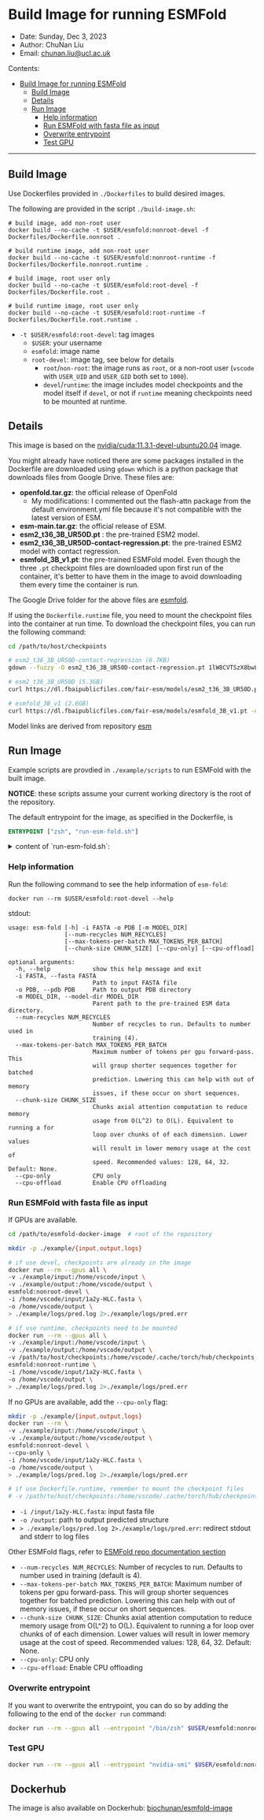 # Build Image for running ESMFold

- Date: Sunday, Dec 3, 2023
- Author: ChuNan Liu
- Email: <chunan.liu@ucl.ac.uk>

Contents:

- [Build Image for running ESMFold](#build-image-for-running-esmfold)
  - [Build Image](#build-image)
  - [Details](#details)
  - [Run Image](#run-image)
    - [Help information](#help-information)
    - [Run ESMFold with fasta file as input](#run-esmfold-with-fasta-file-as-input)
    - [Overwrite entrypoint](#overwrite-entrypoint)
    - [Test GPU](#test-gpu)

---

## Build Image

Use Dockerfiles provided in `./Dockerfiles` to build desired images.

The following are provided in the script `./build-image.sh`:

```shell
# build image, add non-root user
docker build --no-cache -t $USER/esmfold:nonroot-devel -f Dockerfiles/Dockerfile.nonroot .

# build runtime image, add non-root user
docker build --no-cache -t $USER/esmfold:nonroot-runtime -f Dockerfiles/Dockerfile.nonroot.runtime .

# build image, root user only
docker build --no-cache -t $USER/esmfold:root-devel -f Dockerfiles/Dockerfile.root .

# build runtime image, root user only
docker build --no-cache -t $USER/esmfold:root-runtime -f Dockerfiles/Dockerfile.root.runtime .
```

- `-t $USER/esmfold:root-devel`: tag images
  - `$USER`: your username
  - `esmfold`: image name
  - `root-devel`: image tag, see below for details
    - `root`/`non-root`: the image runs as `root`, or a non-root user (`vscode` with `USER_UID` and `USER_GID` both set to `1000`).
    - `devel`/`runtime`: the image includes model checkpoints and the model itself if `devel`, or not if `runtime` meaning checkpoints need to be mounted at runtime.

## Details

This image is based on the [nvidia/cuda:11.3.1-devel-ubuntu20.04](https://hub.docker.com/layers/nvidia/cuda/11.3.1-devel-ubuntu20.04/images/sha256-83c286510046d7bd291c20ec19f4a8ed5995cc8fdfd8f18b58c5330b0cf2b20f?context=explore) image.

You might already have noticed there are some packages installed in the Dockerfile are downloaded using `gdown` which is a python package that downloads files from Google Drive. These files are:

- **openfold.tar.gz**: the official release of OpenFold
  - My modifications: I commented out the flash-attn package from the default environment.yml file because it's not compatible with the latest version of ESM.
- **esm-main.tar.gz**: the official release of ESM.
- **esm2_t36_3B_UR50D.pt** : the pre-trained ESM2 model.
- **esm2_t36_3B_UR50D-contact-regression.pt**: the pre-trained ESM2 model with contact regression.
- **esmfold_3B_v1.pt**: the pre-trained ESMFold model.
Even though the three `.pt` checkpoint files are downloaded upon first run of the container, it's better to have them in the image to avoid downloading them every time the container is run.

The Google Drive folder for the above files are [esmfold](https://drive.google.com/drive/folders/1voN-GketdgO_tGL84DoV0es_87LphuGW?usp=sharing).

If using the `Dockerfile.runtime` file, you need to mount the checkpoint files into the container at run time. To download the checkpoint files, you can run the following command:

```sh
cd /path/to/host/checkpoints

# esm2_t36_3B_UR50D-contact-regression (6.7KB)
gdown --fuzzy -O esm2_t36_3B_UR50D-contact-regression.pt 1lW8CVTSzX8bwLxbM8lAu_qXQkrPZuSxA

# esm2_t36_3B_UR50D (5.3GB)
curl https://dl.fbaipublicfiles.com/fair-esm/models/esm2_t36_3B_UR50D.pt -o esm2_t36_3B_UR50D.pt

# esmfold_3B_v1 (2.6GB)
curl https://dl.fbaipublicfiles.com/fair-esm/models/esmfold_3B_v1.pt -o esmfold_3B_v1.pt
```

Model links are derived from repository [esm](https://github.com/facebookresearch/esm)

## Run Image

Example scripts are provdied in `./example/scripts` to run ESMFold with the built image.

**NOTICE**: these scripts assume your current working directory is the root of the repository.

The default entrypoint for the image, as specified in the Dockerfile, is

```Dockerfile
ENTRYPOINT ["zsh", "run-esm-fold.sh"]
```

<!-- insert a foldable element -->
<details>

<summary>content of `run-esm-fold.sh`:</summary>

```shell
#!/bin/zsh

# init conda
source $HOME/.zshrc

# activate py39-esmfold
conda activate py39-esmfold

# run esm-fold
esm-fold $@
```
</details>

### Help information

Run the following command to see the help information of `esm-fold`:

```shell
docker run --rm $USER/esmfold:root-devel --help
```

stdout:

```shell
usage: esm-fold [-h] -i FASTA -o PDB [-m MODEL_DIR]
                [--num-recycles NUM_RECYCLES]
                [--max-tokens-per-batch MAX_TOKENS_PER_BATCH]
                [--chunk-size CHUNK_SIZE] [--cpu-only] [--cpu-offload]

optional arguments:
  -h, --help            show this help message and exit
  -i FASTA, --fasta FASTA
                        Path to input FASTA file
  -o PDB, --pdb PDB     Path to output PDB directory
  -m MODEL_DIR, --model-dir MODEL_DIR
                        Parent path to the pre-trained ESM data directory.
  --num-recycles NUM_RECYCLES
                        Number of recycles to run. Defaults to number used in
                        training (4).
  --max-tokens-per-batch MAX_TOKENS_PER_BATCH
                        Maximum number of tokens per gpu forward-pass. This
                        will group shorter sequences together for batched
                        prediction. Lowering this can help with out of memory
                        issues, if these occur on short sequences.
  --chunk-size CHUNK_SIZE
                        Chunks axial attention computation to reduce memory
                        usage from O(L^2) to O(L). Equivalent to running a for
                        loop over chunks of of each dimension. Lower values
                        will result in lower memory usage at the cost of
                        speed. Recommended values: 128, 64, 32. Default: None.
  --cpu-only            CPU only
  --cpu-offload         Enable CPU offloading
```

### Run ESMFold with fasta file as input

If GPUs are available.

```sh
cd /path/to/esmfold-docker-image  # root of the repository

mkdir -p ./example/{input,output,logs}

# if use devel, checkpoints are already in the image
docker run --rm --gpus all \
-v ./example/input:/home/vscode/input \
-v ./example/output:/home/vscode/output \
esmfold:nonroot-devel \
-i /home/vscode/input/1a2y-HLC.fasta \
-o /home/vscode/output \
> ./example/logs/pred.log 2>./example/logs/pred.err

# if use runtime, checkpoints need to be mounted
docker run --rm --gpus all \
-v ./example/input:/home/vscode/input \
-v ./example/output:/home/vscode/output \
-v /path/to/host/checkpoints:/home/vscode/.cache/torch/hub/checkpoints \
esmfold:nonroot-runtime \
-i /home/vscode/input/1a2y-HLC.fasta \
-o /home/vscode/output \
> ./example/logs/pred.log 2>./example/logs/pred.err
```

If no GPUs are available, add the `--cpu-only` flag:

```sh
mkdir -p ./example/{input,output,logs}
docker run --rm \
-v ./example/input:/home/vscode/input \
-v ./example/output:/home/vscode/output \
esmfold:nonroot-devel \
--cpu-only \
-i /home/vscode/input/1a2y-HLC.fasta \
-o /home/vscode/output \
> ./example/logs/pred.log 2>./example/logs/pred.err

# if use Dockerfile.runtime, remember to mount the checkpoint files
# -v /path/to/host/checkpoints:/home/vscode/.cache/torch/hub/checkpoints
```

- `-i /input/1a2y-HLC.fasta`: input fasta file
- `-o /output`: path to output predicted structure
- `> ./example/logs/pred.log 2>./example/logs/pred.err`: redirect stdout and stderr to log files

Other ESMFold flags, refer to [ESMFold repo documentation section](https://github.com/facebookresearch/esm?tab=readme-ov-file#esmfold-structure-prediction-)

- `--num-recycles NUM_RECYCLES`: Number of recycles to run. Defaults to number used in training (default is 4).
- `--max-tokens-per-batch MAX_TOKENS_PER_BATCH`: Maximum number of tokens per gpu forward-pass. This will group shorter sequences together for batched prediction. Lowering this can help with out of memory issues, if these occur on short sequences.
- `--chunk-size CHUNK_SIZE`: Chunks axial attention computation to reduce memory usage from O(L^2) to O(L). Equivalent to running a for loop over chunks of of each dimension. Lower values will result in lower memory usage at the cost of speed. Recommended values: 128, 64, 32. Default: None.
- `--cpu-only`: CPU only
- `--cpu-offload`: Enable CPU offloading

### Overwrite entrypoint

If you want to overwrite the entrypoint, you can do so by adding the following to the end of the `docker run` command:

```sh
docker run --rm --gpus all --entrypoint "/bin/zsh" $USER/esmfold:nonroot-devel -c "echo 'hello world'"
```

### Test GPU

```sh
docker run --rm --gpus all --entrypoint "nvidia-smi" $USER/esmfold:nonroot-devel
```

##  Dockerhub

The image is also available on Dockerhub: [biochunan/esmfold-image](https://hub.docker.com/r/biochunan/esmfold-image/tags)